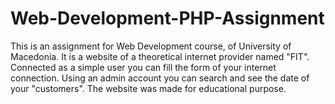 # Web-Development-PHP-Assignment
This is an assignment for Web Development course, of University of Macedonia. 
It is a website of a theoretical internet provider named "FIT".
Connected as a simple user you can fill the form of your internet connection.
Using an admin account you can search and see the date of your "customers".
The website was made for educational purpose.
